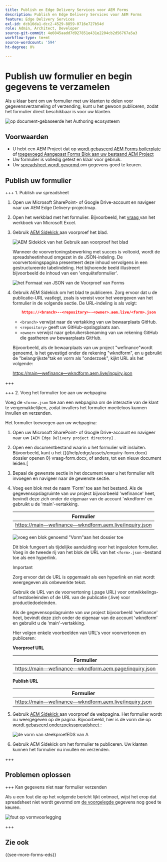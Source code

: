 ```yaml
---
title: Publish en Edge Delivery Services voor AEM Forms
description: Publish en Edge Delivery Services voor AEM Forms
feature: Edge Delivery Services
exl-id: dcb16da1-dcc2-4529-8859-0716e727b54d
role: Admin, Architect, Developer
source-git-commit: 4e6045aadd7d927851e431e2204cb2d56767a5a3
workflow-type: tm+mt
source-wordcount: '594'
ht-degree: 0%

---
```


# Publish uw formulier en begin gegevens te verzamelen

Als u klaar bent om uw formulier met uw klanten te delen voor gegevensverzameling of verzending, kunt u het gewoon publiceren, zodat het formulier direct beschikbaar is voor uw klanten.

![ op document-gebaseerde het Authoring ecosysteem ](/help/edge/assets/document-based-authoring-workflow-publish-form.png)

## Voorwaarden

* U hebt een AEM Project dat op [ wordt gebaseerd AEM Forms boilerplate ](/help/edge/docs/forms/tutorial.md#create-a-new-aem-project-pre-configured-with-adaptive-forms-block) of [ toegevoegd Aangepast Forms Blok aan uw bestaand AEM Project ](/help/edge/docs/forms/tutorial.md#add-adaptive-forms-block-to-your-existing-aem-project)
* Uw formulier is volledig getest en klaar voor gebruik.
* Uw [ spreadsheet wordt gevormd ](/help/edge/docs/forms/submit-forms.md) om gegevens goed te keuren.


## Publish uw formulier

+++ 1. Publish uw spreadsheet

1. Open uw Microsoft SharePoint- of Google Drive-account en navigeer naar uw AEM Edge Delivery-projectmap.

1. Open het werkblad met het formulier. Bijvoorbeeld, het [ vraag ](/help/edge/assets/enquiry.xlsx) van het werkboek van Microsoft Excel.

1. Gebruik [ AEM Sidekick ](https://www.aem.live/developer/tutorial#preview-and-publish-your-content) aan voorproef het blad.

   ![ AEM Sidekick van het Gebruik aan voorproef het blad ](/help/edge/assets/preview-form.png)

   Wanneer de voorvertoningsbewerking met succes is voltooid, wordt de spreadsheetinhoud omgezet in de JSON-indeling. De voorvertoningspagina presenteert deze inhoud vervolgens in een gestructureerde tabelindeling. Het bijhorende beeld illustreert bijvoorbeeld de inhoud van een &#39;enquêteformulier&#39;.

   ![ het Formaat van JSON van de Voorproef van Forms ](/help/edge/assets/forms-preview-json-format.png)

1. Gebruik AEM Sidekick om het blad te publiceren. Zorg ervoor dat u de publicatie-URL vastlegt, zoals is vereist voor het weergeven van het formulier in de volgende sectie. De URL-indeling is als volgt:


   ```JSON
       https://<branch>--<repository>--<owner>.aem.live/<form>.json
   ```

   * `<branch>` verwijst naar de vertakking van uw bewaarplaats GitHub.
   * `<repository>` geeft uw GitHub-opslagplaats aan.
   * `<owner>` verwijst naar gebruikersbenaming van uw rekening GitHub die gastheren uw bewaarplaats GitHub.

   Bijvoorbeeld, als de bewaarplaats van uw project &quot;wefinance&quot;wordt genoemd, is het gevestigd onder de rekening &quot;wkndform&quot;, en u gebruikt de &quot;belangrijkste&quot;tak en vorm als &quot;onderzoek&quot;, kijkt URL als het volgende:

   [ https://main—wefinance—wkndform.aem.live/inquiry.json](https://main--wefinance--wkndform.aem.live/enquiry.json)

+++

+++ 2. Voeg het formulier toe aan uw webpagina

Voeg de `<form>.json` toe aan een webpagina om de interactie van de klant te vergemakkelijken, zodat invullers het formulier moeiteloos kunnen invullen en verzenden.


Het formulier toevoegen aan uw webpagina:

1. Open uw Microsoft SharePoint- of Google Drive-account en navigeer naar uw `[AEM Edge Delivery project directory]` .

1. Open een documentbestand waarin u het formulier wilt insluiten. Bijvoorbeeld, kunt u het {](/help/edge/assets/enquiry-form.docx) dossier openen 0} vraag-form.docx, of anders, tot een nieuw document leiden.[

1. Bepaal de gewenste sectie in het document waar u het formulier wilt invoegen en navigeer naar de gewenste sectie.

1. Voeg een blok met de naam &#39;Form&#39; toe aan het bestand. Als de gegevensopslagruimte van uw project bijvoorbeeld &#39;wefinance&#39; heet, bevindt deze zich onder de eigenaar van de account &#39;wkndform&#39; en gebruikt u de &#39;main&#39;-vertakking.

   | Formulier |
   |---|
   | [ https://main—wefinance—wkndform.aem.live/inquiry.json](https://main--wefinance--wkndform.aem.live/enquiry.json) |

   ![ voeg een blok genoemd &quot;Vorm&quot;aan het dossier ](/help/edge/assets/enquiry-doc-to-embed-form.png) toe

   Dit blok fungeert als tijdelijke aanduiding voor het ingesloten formulier. Voeg in de tweede rij van het blok de URL van het `<form>.json` -bestand toe als een hyperlink.

   >[!IMPORTANT]
   >
   >
   > Zorg ervoor dat de URL is opgemaakt als een hyperlink en niet wordt weergegeven als onbewerkte tekst.

   Gebruik de URL van de voorvertoning (.page URL) voor ontwikkelings- of testdoeleinden of de URL van de publicatie (.live) voor productiedoeleinden.

   Als de gegevensopslagruimte van uw project bijvoorbeeld &#39;wefinance&#39; heet, bevindt deze zich onder de eigenaar van de account &#39;wkndform&#39; en gebruikt u de &#39;main&#39;-vertakking.

   Hier volgen enkele voorbeelden van URL&#39;s voor voorvertonen en publiceren:

   **Voorproef URL**

   | Formulier |
   |---|
   | [ https://main—wefinance—wkndform.aem.page/inquiry.json](https://main--wefinance--wkndform.aem.page/enquiry.json) |


   **Publish URL**

   | Formulier |
   |---|
   | [ https://main—wefinance—wkndform.aem.live/inquiry.json](https://main--wefinance--wkndform.aem.live/enquiry.json) |

1. Gebruik [ AEM Sidekick ](https://www.aem.live/developer/tutorial#preview-and-publish-your-content) aan voorproef de webpagina. Het formulier wordt nu weergegeven op de pagina. Bijvoorbeeld, hier is de vorm die op [ wordt gebaseerd onderzoeksspreadsheet ](/help/edge/assets/enquiry.xlsx):


   ![ de vorm van steekproefEDS van A ](/help/edge/assets/updated-form.png)

1. Gebruik AEM Sidekick om het formulier te publiceren. Uw klanten kunnen het formulier nu invullen en verzenden.

+++

## Problemen oplossen

+++ Kan gegevens niet naar formulier verzenden

Als u een fout die op het volgende bericht lijkt ontmoet, wijst het erop dat spreadsheet niet wordt gevormd om [ de voorgelegde ](/help/edge/docs/forms/submit-forms.md) gegevens nog goed te keuren.

![ fout op vormvoorlegging ](/help/edge/assets/form-error.png)

+++


## Zie ook

{{see-more-forms-eds}}
